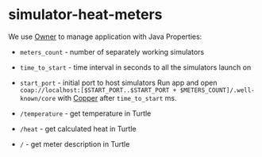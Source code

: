 # simulator-heat-meters

We use [Owner](http://owner.aeonbits.org/) to manage application with Java Properties:
- `meters_count` - number of separately working simulators
- `time_to_start` - time interval in seconds to all the simulators launch on
- `start_port` - initial port to host simulators
Run app and open `coap://localhost:[$START_PORT..$START_PORT + $METERS_COUNT]/.well-known/core` with [Copper](https://addons.mozilla.org/ru/firefox/addon/copper-270430/) after `time_to_start` ms. 

- `/temperature` - get temperature in Turtle
- `/heat` - get calculated heat in Turtle
- `/` - get meter description in Turtle

